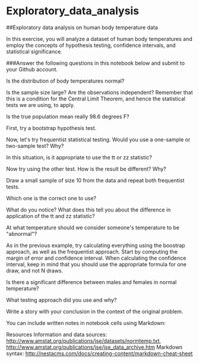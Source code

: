 # Exploratory_data_analysis
##Exploratory data analysis on human body temperature data

In this exercise, you will analyze a dataset of human body temperatures and employ the concepts of hypothesis testing, confidence intervals, and statistical significance.

###Answer the following questions in this notebook below and submit to your Github account.

Is the distribution of body temperatures normal?

Is the sample size large? Are the observations independent? Remember that this is a condition for the Central Limit Theorem, and hence the statistical tests we are using, to apply.

Is the true population mean really 98.6 degrees F?

First, try a bootstrap hypothesis test.

Now, let's try frequentist statistical testing. Would you use a one-sample or two-sample test? Why?

In this situation, is it appropriate to use the  tt  or  zz  statistic?

Now try using the other test. How is the result be different? Why?

Draw a small sample of size 10 from the data and repeat both frequentist tests.

Which one is the correct one to use?

What do you notice? What does this tell you about the difference in application of the  tt  and  zz  statistic?

At what temperature should we consider someone's temperature to be "abnormal"?

As in the previous example, try calculating everything using the boostrap approach, as well as the frequentist approach.
Start by computing the margin of error and confidence interval. When calculating the confidence interval, keep in mind that you should use the appropriate formula for one draw, and not N draws.

Is there a significant difference between males and females in normal temperature?

What testing approach did you use and why?

Write a story with your conclusion in the context of the original problem.

You can include written notes in notebook cells using Markdown:

Resources
Information and data sources: http://www.amstat.org/publications/jse/datasets/normtemp.txt, http://www.amstat.org/publications/jse/jse_data_archive.htm
Markdown syntax: http://nestacms.com/docs/creating-content/markdown-cheat-sheet
